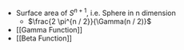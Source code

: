 - Surface area of $S^{n+1}$, i.e. Sphere in n dimension
	- $\frac{2 \pi^{n / 2}}{\Gamma(n / 2)}$
- [[Gamma Function]]
- [[Beta Function]]